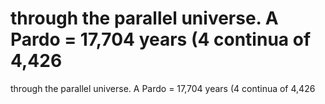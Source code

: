 # through the parallel universe. A Pardo = 17,704 years (4 continua of 4,426

through the parallel universe. A Pardo = 17,704 years (4 continua of 4,426